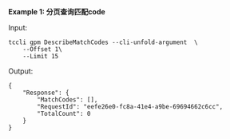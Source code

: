 **Example 1: 分页查询匹配code**



Input: 

```
tccli gpm DescribeMatchCodes --cli-unfold-argument  \
    --Offset 1\
    --Limit 15
```

Output: 
```
{
    "Response": {
        "MatchCodes": [],
        "RequestId": "eefe26e0-fc8a-41e4-a9be-69694662c6cc",
        "TotalCount": 0
    }
}
```

